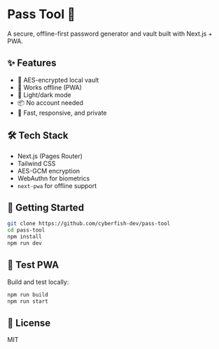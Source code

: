# Pass Tool 🔐

A secure, offline-first password generator and vault built with Next.js + PWA.

## ✨ Features

- 🔐 AES-encrypted local vault
- 📱 Works offline (PWA)
- 🌙 Light/dark mode
- 📦 No account needed
- 💨 Fast, responsive, and private

## 🛠 Tech Stack

- Next.js (Pages Router)
- Tailwind CSS
- AES-GCM encryption
- WebAuthn for biometrics
- `next-pwa` for offline support

## 🚀 Getting Started

```bash
git clone https://github.com/cyberfish-dev/pass-tool
cd pass-tool
npm install
npm run dev
```

## 🧪 Test PWA

Build and test locally:
```bash
npm run build
npm run start
```

## 📄 License

MIT